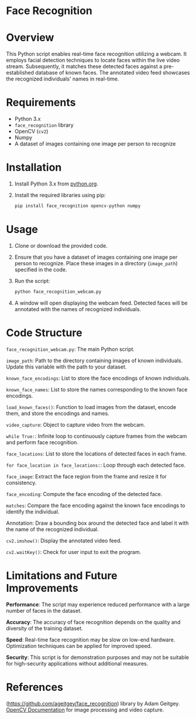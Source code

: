 # Face Recognition 

# Overview
This Python script enables real-time face recognition utilizing a webcam. It employs facial detection techniques to locate faces within the live video stream. Subsequently, it matches these detected faces against a pre-established database of known faces. The annotated video feed showcases the recognized individuals' names in real-time.

# Requirements

- Python 3.x
- `face_recognition` library
- OpenCV (`cv2`)
- Numpy
- A dataset of images containing one image per person to recognize

# Installation

1. Install Python 3.x from [python.org](https://www.python.org/downloads/).
2. Install the required libraries using pip:

   ```bash
   pip install face_recognition opencv-python numpy
   ```
# Usage

1. Clone or download the provided code.
2. Ensure that you have a dataset of images containing one image per person to recognize. Place these images in a directory (`image_path`) specified in the code.
3. Run the script:

   ```bash
   python face_recognition_webcam.py
   ```

4. A window will open displaying the webcam feed. Detected faces will be annotated with the names of recognized individuals.

# Code Structure

`face_recognition_webcam.py`: The main Python script.

`image_path`: Path to the directory containing images of known individuals. Update this variable with the path to your dataset.

`known_face_encodings`: List to store the face encodings of known individuals.

`known_face_names`: List to store the names corresponding to the known face encodings.

`load_known_faces()`: Function to load images from the dataset, encode them, and store the encodings and names.

`video_capture`: Object to capture video from the webcam.

`while True:`: Infinite loop to continuously capture frames from the webcam and perform face recognition.

`face_locations`: List to store the locations of detected faces in each frame.

`for face_location in face_locations:`: Loop through each detected face.

`face_image`: Extract the face region from the frame and resize it for consistency.

`face_encoding`: Compute the face encoding of the detected face.

`matches`: Compare the face encoding against the known face encodings to identify the individual.

Annotation: Draw a bounding box around the detected face and label it with the name of the recognized individual.

`cv2.imshow()`: Display the annotated video feed.

`cv2.waitKey()`: Check for user input to exit the program.

# Limitations and Future Improvements

**Performance**: The script may experience reduced performance with a large number of faces in the dataset.

**Accuracy**: The accuracy of face recognition depends on the quality and diversity of the training dataset.

**Speed**: Real-time face recognition may be slow on low-end hardware. Optimization techniques can be applied for improved speed.

**Security**: This script is for demonstration purposes and may not be suitable for high-security applications without additional measures.

# References

(https://github.com/ageitgey/face_recognition) library by Adam Geitgey.
[OpenCV Documentation](https://opencv-python-tutroals.readthedocs.io/en/latest/index.html) for image processing and video capture.


